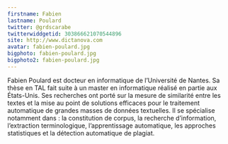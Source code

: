 ```yaml
---
firstname: Fabien 
lastname: Poulard
twitter: @grdscarabe
twitterwiddgetid: 303866621070544896
site: http://www.dictanova.com
avatar: fabien-poulard.jpg
bigphoto: fabien-poulard.jpg
bigphoto2: fabien-poulard.jpg
---
```


Fabien Poulard est docteur en informatique de l’Université de Nantes. Sa thèse en TAL fait suite à un master en informatique réalisé en partie aux États-Unis. Ses recherches ont porté sur la mesure de similarité entre les textes et la mise au point de solutions efficaces pour le traitement automatique de grandes masses de données textuelles. Il se spécialise notamment dans : la constitution de corpus, la recherche d’information, l’extraction terminologique, l’apprentissage automatique, les approches statistiques et la détection automatique de plagiat.


